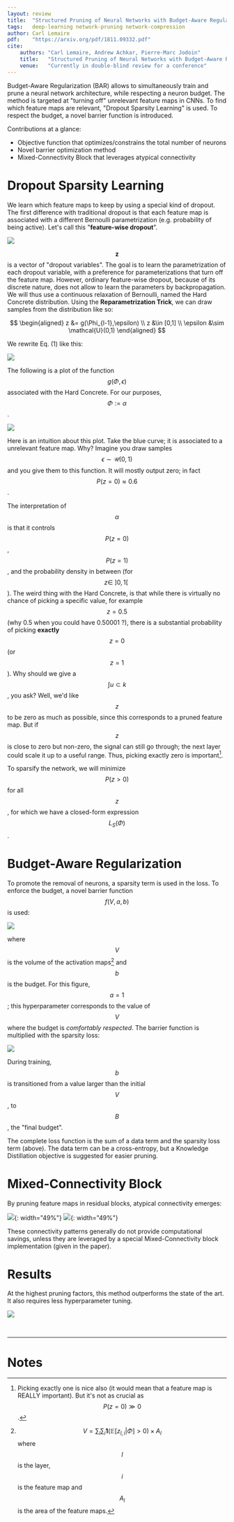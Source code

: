 ```yaml
---
layout: review
title:  "Structured Pruning of Neural Networks with Budget-Aware Regularization"
tags:   deep-learning network-pruning network-compression
author: Carl Lemaire
pdf:    "https://arxiv.org/pdf/1811.09332.pdf"
cite:
    authors: "Carl Lemaire, Andrew Achkar, Pierre-Marc Jodoin"
    title:   "Structured Pruning of Neural Networks with Budget-Aware Regularization"
    venue:   "Currently in double-blind review for a conference"
---
```


Budget-Aware Regularization (BAR) allows to simultaneously train and prune a neural network architecture, while respecting a neuron budget. The method is targeted at "turning off" unrelevant feature maps in CNNs. To find which feature maps are relevant, "Dropout Sparsity Learning" is used. To respect the budget, a novel barrier function is introduced.

Contributions at a glance:

* Objective function that optimizes/constrains the total number of neurons
* Novel barrier optimization method
* Mixed-Connectivity Block that leverages atypical connectivity 

# Dropout Sparsity Learning

We learn which feature maps to keep by using a special kind of dropout. The first difference with traditional dropout is that each feature map is associated with a different Bernoulli parametrization (e.g. probability of being active). Let's call this "**feature-wise dropout**".

![](/pruning-acceleration/images/bar/eq1.png)

$$\mathbf{z}$$ is a vector of "dropout variables". The goal is to learn the parametrization of each dropout variable, with a preference for parameterizations that turn off the feature map. However, ordinary feature-wise dropout, because of its discrete nature, does not allow to learn the parameters by backpropagation. We will thus use a continuous relaxation of Bernoulli, named the Hard Concrete distribution. Using the **Reparametrization Trick**, we can draw samples from the distribution like so:

$$
\begin{aligned}
z &= g(\Phi_{l-1},\epsilon) \\
z &\in [0,1] \\
\epsilon &\sim \mathcal{U}(0,1)
\end{aligned}
$$

We rewrite Eq. (1) like this:

![](/pruning-acceleration/images/bar/eq2.png)

The following is a plot of the function $$g(\Phi,\epsilon)$$ associated with the Hard Concrete. For our purposes, $$\Phi := \alpha$$.

![](/pruning-acceleration/images/bar/hc_icdf.png)

Here is an intuition about this plot. Take the blue curve; it is associated to a unrelevant feature map. Why? Imagine you draw samples $$\epsilon \sim \mathcal{U}(0,1)$$ and you give them to this function. It will mostly output zero; in fact $$P(z=0) \approx 0.6$$.

The interpretation of $$\alpha$$ is that it controls $$P(z=0)$$, $$P(z=1)$$, and the probability density in between (for $$z \in~]0,1[~$$). The weird thing with the Hard Concrete, is that while there is virtually no chance of picking a specific value, for example $$z=0.5$$ (why 0.5 when you could have 0.50001 ?), there is a substantial probability of picking **exactly** $$z=0$$ (or $$z=1$$). Why should we give a $$\int u \subset k$$, you ask? Well, we'd like $$z$$ to be zero as much as possible, since this corresponds to a pruned feature map. But if $$z$$ is close to zero but non-zero, the signal can still go through; the next layer could scale it up to a useful range. Thus, picking exactly zero is important[^1].

To sparsify the network, we will minimize $$P(z>0)$$ for all $$z$$, for which we have a closed-form expression  $$L_S(\Phi)$$.

# Budget-Aware Regularization

To promote the removal of neurons, a sparsity term is used in the loss. To enforce the budget, a novel barrier function $$f(V,a,b)$$ is used:

![](/pruning-acceleration/images/bar/barrier.png)

where $$V$$ is the volume of the activation maps[^2] and $$b$$ is the budget. For this figure, $$a=1$$; this hyperparameter corresponds to the value of $$V$$ where the budget is _comfortably respected_. The barrier function is multiplied with the sparsity loss:

![](/pruning-acceleration/images/bar/Lbar.png)

During training, $$b$$ is transitioned from a value larger than the initial $$V$$, to $$B$$, the "final budget".

The complete loss function is the sum of a data term and the sparsity loss term (above). The data term can be a cross-entropy, but a Knowledge Distillation objective is suggested for easier pruning. 

# Mixed-Connectivity Block

By pruning feature maps in residual blocks, atypical connectivity emerges:

![](/pruning-acceleration/images/bar/fig4.png){: width="49%"} ![](/pruning-acceleration/images/bar/fig4-cap.png){: width="49%"}

These connectivity patterns generally do not provide computational savings, unless they are leveraged by a special Mixed-Connectivity block implementation (given in the paper).

# Results

At the highest pruning factors, this method outperforms the state of the art. It also requires less hyperparameter tuning.

![](/pruning-acceleration/images/bar/results.png)

<br>

---
# Notes

[^1]: Picking exactly one is nice also (it would mean that a feature map is REALLY important). But it's not as crucial as $$P(z=0) \gg 0$$.
[^2]: $$V = \sum_l \sum_i \mathbf{1}(\mathbb{E}[z_{l,i} \vert \Phi] > 0) \times A_l $$ where $$l$$ is the layer, $$i$$ is the feature map and $$A_l$$ is the area of the feature maps.
